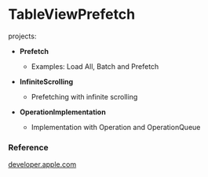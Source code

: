 # TableViewPrefetch

projects:

* **Prefetch**
  - Examples: Load All, Batch and Prefetch
  
* **InfiniteScrolling**
  - Prefetching with infinite scrolling
  
* **OperationImplementation**
  - Implementation with Operation and OperationQueue


### Reference
[developer.apple.com](https://developer.apple.com/documentation/uikit/uitableviewdatasourceprefetching)
